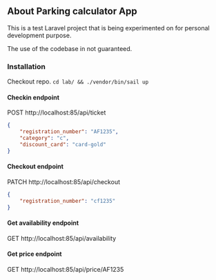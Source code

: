 ## About Parking calculator App

This is a test Laravel project that is being experimented on for personal development purpose.

The use of the codebase in not guaranteed.    

### Installation

Checkout repo. `cd lab/ && ./vendor/bin/sail up`

#### Checkin endpoint
POST http://localhost:85/api/ticket
```json
{
    "registration_number": "AF1235",
    "category": "c",
    "discount_card": "card-gold"
}
```

#### Checkout endpoint
PATCH http://localhost:85/api/checkout
```json
{
    "registration_number": "cf1235"
}
```

#### Get availability endpoint
GET http://localhost:85/api/availability

#### Get price endpoint
GET http://localhost:85/api/price/AF1235
